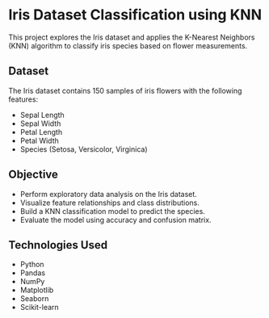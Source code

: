  # Iris Dataset Classification using KNN

This project explores the Iris dataset and applies the K-Nearest Neighbors (KNN) algorithm to classify iris species based on flower measurements.

## Dataset

The Iris dataset contains 150 samples of iris flowers with the following features:

- Sepal Length
- Sepal Width
- Petal Length
- Petal Width
- Species (Setosa, Versicolor, Virginica)

## Objective

- Perform exploratory data analysis on the Iris dataset.
- Visualize feature relationships and class distributions.
- Build a KNN classification model to predict the species.
- Evaluate the model using accuracy and confusion matrix.

## Technologies Used

- Python
- Pandas
- NumPy
- Matplotlib
- Seaborn
- Scikit-learn
